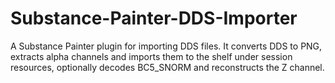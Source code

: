 # Substance-Painter-DDS-Importer
A Substance Painter plugin for importing DDS files. It converts DDS to PNG, extracts alpha channels and imports them to the shelf under session resources, optionally decodes BC5_SNORM and reconstructs the Z channel.
